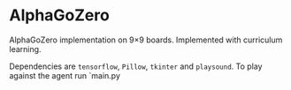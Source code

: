 # AlphaGoZero
AlphaGoZero implementation on 9×9 boards. Implemented with curriculum learning.

Dependencies are `tensorflow`, `Pillow`, `tkinter` and `playsound`.
To play against the agent run `main.py
